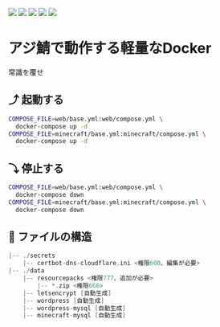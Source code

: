 [![](https://badgen.net/github/checks/AzisabaNetwork/azifry?icon=github)](https://github.com/AzisabaNetwork/azifry/actions)
[![](https://badgen.net/dependabot/AzisabaNetwork/azifry?icon=dependabot)](https://app.dependabot.com/accounts/AzisabaNetwork/repos/227227452)
[![](https://badgen.net/github/license/AzisabaNetwork/azifry)](LICENSE)
[![](https://badgen.net/twitter/follow/AzisabaNetwork?icon=twitter)](https://twitter.com/AzisabaNetwork)
[![](https://discordapp.com/api/guilds/357134045328572418/widget.png)](https://discord.gg/seheC2W)

# アジ鯖で動作する軽量なDocker
常識を覆せ

## ⤴ 起動する
```bash
COMPOSE_FILE=web/base.yml:web/compose.yml \
  docker-compose up -d
COMPOSE_FILE=minecraft/base.yml:minecraft/compose.yml \
  docker-compose up -d
```

## ⤵ 停止する
```bash
COMPOSE_FILE=web/base.yml:web/compose.yml \
  docker-compose down
COMPOSE_FILE=minecraft/base.yml:minecraft/compose.yml \
  docker-compose down
```

## 🔌 ファイルの構造
```go
|-- ./secrets
    |-- certbot-dns-cloudflare.ini <権限600、編集が必要>
|-- ./data
    |-- resourcepacks <権限777、追加が必要>
        |-- *.zip <権限666>
    |-- letsencrypt [自動生成]
    |-- wordpress [自動生成]
    |-- wordpress-mysql [自動生成]
    |-- minecraft-mysql [自動生成]
```
